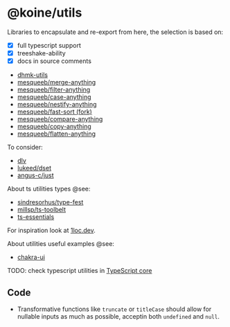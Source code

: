 # @koine/utils

Libraries to encapsulate and re-export from here, the selection is based on:

- [x] full typescript support
- [x] treeshake-ability
- [x] docs in source comments

- [dhmk-utils](https://github.com/dhmk083/dhmk-utils)
- [mesqueeb/merge-anything](https://github.com/mesqueeb/merge-anything)
- [mesqueeb/filter-anything](https://github.com/mesqueeb/filter-anything)
- [mesqueeb/case-anything](https://github.com/mesqueeb/case-anything)
- [mesqueeb/nestify-anything](https://github.com/mesqueeb/nestify-anything)
- [mesqueeb/fast-sort (fork)](https://github.com/mesqueeb/fast-sort "fork")
- [mesqueeb/compare-anything](https://github.com/mesqueeb/compare-anything)
- [mesqueeb/copy-anything](https://github.com/mesqueeb/copy-anything)
- [mesqueeb/flatten-anything](https://github.com/mesqueeb/flatten-anything)

To consider:

- [dlv](https://www.npmjs.com/package/dlv)
- [lukeed/dset](https://github.com/lukeed/dset)
- [angus-c/just](https://github.com/angus-c/just)

About ts utilities types @see:

- [sindresorhus/type-fest](https://github.com/sindresorhus/type-fest)
- [millsp/ts-toolbelt](https://github.com/millsp/ts-toolbelt)
- [ts-essentials](https://github.com/ts-essentials/ts-essentials)

For inspiration look at [1loc.dev](https://1loc.dev).

About utilities useful examples @see:

- [chakra-ui](https://github.com/chakra-ui/chakra-ui/blob/main/packages/utils/src)

TODO: check typescript utilities in [TypeScript core](https://github.com/microsoft/TypeScript/blob/main/src/compiler/core.ts)

## Code

- Transformative functions like `truncate` or `titleCase` should allow for nullable inputs as much as possible, acceptin both `undefined` and `null`.
